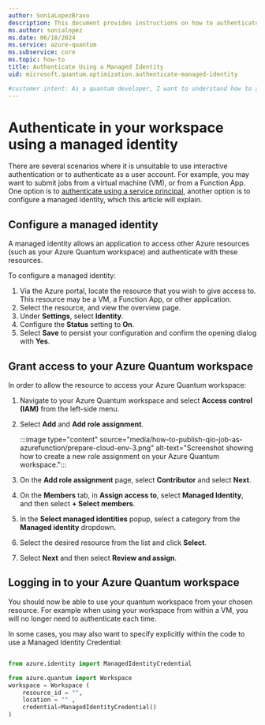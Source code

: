 ```yaml
---
author: SoniaLopezBravo
description: This document provides instructions on how to authenticate in your Azure Quantum workspace using a managed identity.
ms.author: sonialopez
ms.date: 06/18/2024
ms.service: azure-quantum
ms.subservice: core
ms.topic: how-to
title: Authenticate Using a Managed Identity 
uid: microsoft.quantum.optimization.authenticate-managed-identity

#customer intent: As a quantum developer, I want to understand how to authenticate using a managed identity to submit jobs to Azure Quantum.
---
```


# Authenticate in your workspace using a managed identity

There are several scenarios where it is unsuitable to use interactive authentication or to authenticate
as a user account. For example, you may want to submit jobs from a virtual machine (VM), or from a Function App. One option is to [authenticate using a service principal](xref:microsoft.quantum.optimization.authenticate-service-principal), another option is to configure a managed identity, which this article will explain.

## Configure a managed identity

A managed identity allows an application to access other Azure resources (such as your Azure Quantum workspace) and authenticate with these resources. 

To configure a managed identity:

1. Via the Azure portal, locate the resource that you wish to give access to. This resource may be a VM, a Function App, or other application.
2. Select the resource, and view the overview page.
3. Under **Settings**, select **Identity**.
4. Configure the **Status** setting to **On**.
5. Select **Save** to persist your configuration and confirm the opening dialog with **Yes**.

## Grant access to your Azure Quantum workspace

In order to allow the resource to access your Azure Quantum workspace:

1. Navigate to your Azure Quantum workspace and select **Access control (IAM)** from the left-side menu.
1. Select **Add** and **Add role assignment**.

    :::image type="content" source="media/how-to-publish-qio-job-as-azurefunction/prepare-cloud-env-3.png" alt-text="Screenshot showing how to create a new role assignment on your Azure Quantum workspace.":::

1. On the **Add role assignment** page, select **Contributor** and select **Next**.
1. On the **Members** tab, in **Assign access to**, select **Managed Identity**, and then select **+ Select members**.
1. In the **Select managed identities** popup, select a category from the **Managed identity** dropdown.
1. Select the desired resource from the list and click **Select**.
1. Select **Next** and then select **Review and assign**.

## Logging in to your Azure Quantum workspace

You should now be able to use your quantum workspace from your chosen resource. For example when using your workspace from within a VM, you will no longer need to authenticate each time. 

In some cases, you may also want to specify explicitly within the code to use a Managed Identity Credential:

```python

from azure.identity import ManagedIdentityCredential

from azure.quantum import Workspace
workspace = Workspace (
    resource_id = "",
    location = "" ,
    credential=ManagedIdentityCredential()
)

```